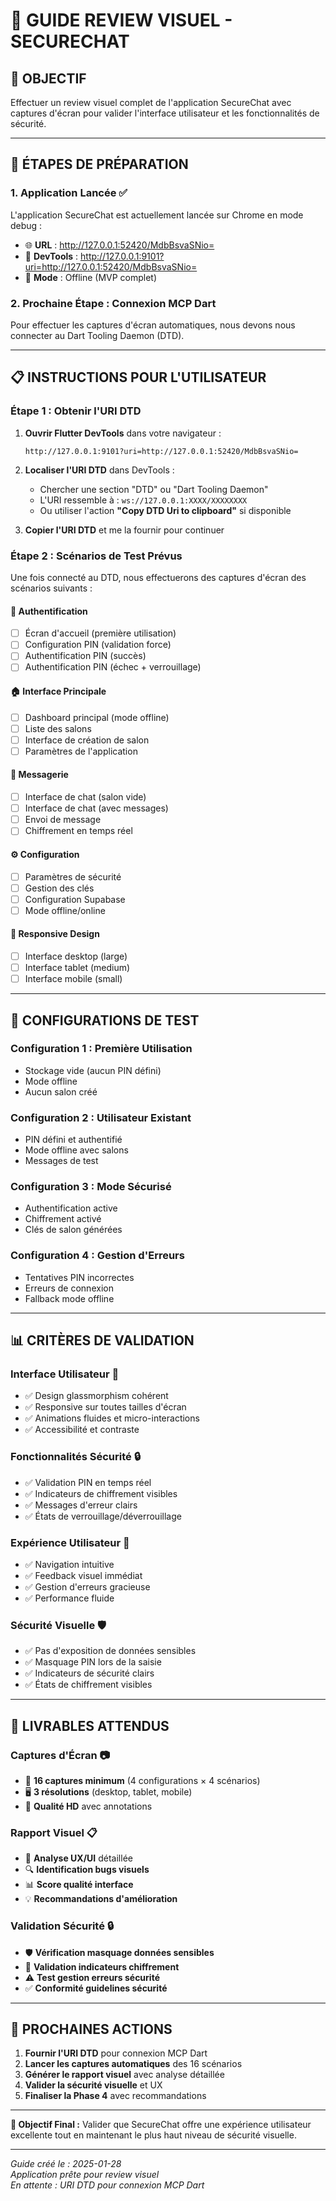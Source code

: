 # 📸 GUIDE REVIEW VISUEL - SECURECHAT

## 🎯 OBJECTIF

Effectuer un review visuel complet de l'application SecureChat avec captures d'écran pour valider l'interface utilisateur et les fonctionnalités de sécurité.

---

## 🚀 ÉTAPES DE PRÉPARATION

### **1. Application Lancée** ✅
L'application SecureChat est actuellement lancée sur Chrome en mode debug :
- 🌐 **URL** : http://127.0.0.1:52420/MdbBsvaSNio=
- 🔧 **DevTools** : http://127.0.0.1:9101?uri=http://127.0.0.1:52420/MdbBsvaSNio=
- 📱 **Mode** : Offline (MVP complet)

### **2. Prochaine Étape : Connexion MCP Dart**
Pour effectuer les captures d'écran automatiques, nous devons nous connecter au Dart Tooling Daemon (DTD).

---

## 📋 INSTRUCTIONS POUR L'UTILISATEUR

### **Étape 1 : Obtenir l'URI DTD**

1. **Ouvrir Flutter DevTools** dans votre navigateur :
   ```
   http://127.0.0.1:9101?uri=http://127.0.0.1:52420/MdbBsvaSNio=
   ```

2. **Localiser l'URI DTD** dans DevTools :
   - Chercher une section "DTD" ou "Dart Tooling Daemon"
   - L'URI ressemble à : `ws://127.0.0.1:XXXX/XXXXXXXX`
   - Ou utiliser l'action **"Copy DTD Uri to clipboard"** si disponible

3. **Copier l'URI DTD** et me la fournir pour continuer

### **Étape 2 : Scénarios de Test Prévus**

Une fois connecté au DTD, nous effectuerons des captures d'écran des scénarios suivants :

#### **🔐 Authentification**
- [ ] Écran d'accueil (première utilisation)
- [ ] Configuration PIN (validation force)
- [ ] Authentification PIN (succès)
- [ ] Authentification PIN (échec + verrouillage)

#### **🏠 Interface Principale**
- [ ] Dashboard principal (mode offline)
- [ ] Liste des salons
- [ ] Interface de création de salon
- [ ] Paramètres de l'application

#### **💬 Messagerie**
- [ ] Interface de chat (salon vide)
- [ ] Interface de chat (avec messages)
- [ ] Envoi de message
- [ ] Chiffrement en temps réel

#### **⚙️ Configuration**
- [ ] Paramètres de sécurité
- [ ] Gestion des clés
- [ ] Configuration Supabase
- [ ] Mode offline/online

#### **📱 Responsive Design**
- [ ] Interface desktop (large)
- [ ] Interface tablet (medium)
- [ ] Interface mobile (small)

---

## 🔧 CONFIGURATIONS DE TEST

### **Configuration 1 : Première Utilisation**
- Stockage vide (aucun PIN défini)
- Mode offline
- Aucun salon créé

### **Configuration 2 : Utilisateur Existant**
- PIN défini et authentifié
- Mode offline avec salons
- Messages de test

### **Configuration 3 : Mode Sécurisé**
- Authentification active
- Chiffrement activé
- Clés de salon générées

### **Configuration 4 : Gestion d'Erreurs**
- Tentatives PIN incorrectes
- Erreurs de connexion
- Fallback mode offline

---

## 📊 CRITÈRES DE VALIDATION

### **Interface Utilisateur** 🎨
- ✅ Design glassmorphism cohérent
- ✅ Responsive sur toutes tailles d'écran
- ✅ Animations fluides et micro-interactions
- ✅ Accessibilité et contraste

### **Fonctionnalités Sécurité** 🔒
- ✅ Validation PIN en temps réel
- ✅ Indicateurs de chiffrement visibles
- ✅ Messages d'erreur clairs
- ✅ États de verrouillage/déverrouillage

### **Expérience Utilisateur** 👤
- ✅ Navigation intuitive
- ✅ Feedback visuel immédiat
- ✅ Gestion d'erreurs gracieuse
- ✅ Performance fluide

### **Sécurité Visuelle** 🛡️
- ✅ Pas d'exposition de données sensibles
- ✅ Masquage PIN lors de la saisie
- ✅ Indicateurs de sécurité clairs
- ✅ États de chiffrement visibles

---

## 📸 LIVRABLES ATTENDUS

### **Captures d'Écran** 📷
- 📱 **16 captures minimum** (4 configurations × 4 scénarios)
- 🖥️ **3 résolutions** (desktop, tablet, mobile)
- 🎨 **Qualité HD** avec annotations

### **Rapport Visuel** 📋
- 🎯 **Analyse UX/UI** détaillée
- 🔍 **Identification bugs visuels**
- 📊 **Score qualité interface**
- 💡 **Recommandations d'amélioration**

### **Validation Sécurité** 🔒
- 🛡️ **Vérification masquage données sensibles**
- 🔐 **Validation indicateurs chiffrement**
- ⚠️ **Test gestion erreurs sécurité**
- ✅ **Conformité guidelines sécurité**

---

## 🚀 PROCHAINES ACTIONS

1. **Fournir l'URI DTD** pour connexion MCP Dart
2. **Lancer les captures automatiques** des 16 scénarios
3. **Générer le rapport visuel** avec analyse détaillée
4. **Valider la sécurité visuelle** et UX
5. **Finaliser la Phase 4** avec recommandations

---

**🎯 Objectif Final :** Valider que SecureChat offre une expérience utilisateur excellente tout en maintenant le plus haut niveau de sécurité visuelle.

---

*Guide créé le : 2025-01-28*  
*Application prête pour review visuel*  
*En attente : URI DTD pour connexion MCP Dart*
